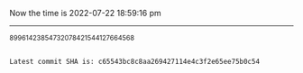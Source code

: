 Now the time is 2022-07-22 18:59:16 pm

---

<small>89961423854732078421544127664568</small>

```txt

Latest commit SHA is: c65543bc8c8aa269427114e4c3f2e65ee75b0c54
```

